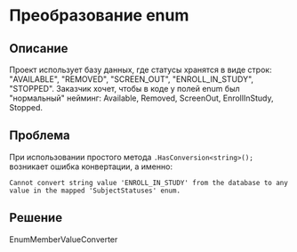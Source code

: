 # Преобразование enum

## Описание

Проект использует базу данных, где статусы хранятся в виде строк: "AVAILABLE", "REMOVED", "SCREEN_OUT", "ENROLL_IN_STUDY", "STOPPED". Заказчик хочет, чтобы в коде у полей enum был "нормальный" нейминг: Available, Removed, ScreenOut, EnrollInStudy, Stopped.

## Проблема

При использовании простого метода `.HasConversion<string>();` возникает ошибка конвертации, а именно:

```plaintext
Cannot convert string value 'ENROLL_IN_STUDY' from the database to any value in the mapped 'SubjectStatuses' enum.
```
## Решение

EnumMemberValueConverter
